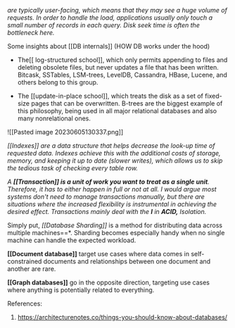 *are typically user-facing, which means that they may see a huge volume of requests. In order to handle the load, applications usually only touch a small number of records in each query. Disk seek time is often the bottleneck here.*

Some insights about [[DB internals]] (HOW DB works under the hood)

- The[[ log-structured school]], which only permits appending to files and deleting obsolete files, but never updates a file that has been written. Bitcask, SSTables, LSM-trees, LevelDB, Cassandra, HBase, Lucene, and others belong to this group.
    
- The [[update-in-place school]], which treats the disk as a set of fixed-size pages that can be overwritten. B-trees are the biggest example of this philosophy, being used in all major relational databases and also many nonrelational ones.

![[Pasted image 20230605130337.png]]

*[[Indexes]] are a data structure that helps decrease the look-up time of requested data. Indexes achieve this with the additional costs of storage, memory, and keeping it up to date (slower writes), which allows us to skip the tedious task of checking every table row.*

*A **[[Transaction]] is a unit of work you want to treat as a single unit**. Therefore, it has to either happen in full or not at all. I would argue most systems don't need to manage transactions manually, but there are situations where the increased flexibility is instrumental in achieving the desired effect. Transactions mainly deal with the **I** in **ACID,** Isolation.*

Simply put, *[[Database Sharding]]* is a method for distributing data across multiple machines==*. Sharding becomes especially handy when no single machine can handle the expected workload.

**[[Document database]]** target use cases where data comes in self-constrained documents and relationships between one document and another are rare. 

**[[Graph databases]]** go in the opposite direction, targeting use cases where anything is potentially related to everything. 

References:
1. https://architecturenotes.co/things-you-should-know-about-databases/